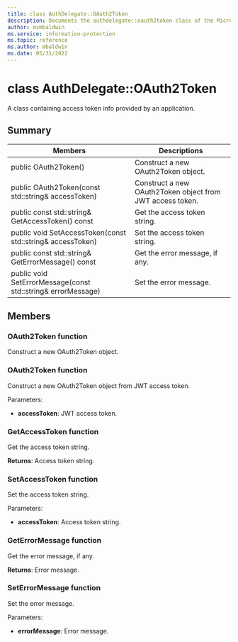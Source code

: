 ```yaml
---
title: class AuthDelegate::OAuth2Token 
description: Documents the authdelegate::oauth2token class of the Microsoft Information Protection (MIP) SDK.
author: msmbaldwin
ms.service: information-protection
ms.topic: reference
ms.author: mbaldwin
ms.date: 05/31/2022
---
```


# class AuthDelegate::OAuth2Token 
A class containing access token info provided by an application.
  
## Summary
 Members                        | Descriptions                                
--------------------------------|---------------------------------------------
public OAuth2Token()  |  Construct a new OAuth2Token object.
public OAuth2Token(const std::string& accessToken)  |  Construct a new OAuth2Token object from JWT access token.
public const std::string& GetAccessToken() const  |  Get the access token string.
public void SetAccessToken(const std::string& accessToken)  |  Set the access token string.
public const std::string& GetErrorMessage() const  |  Get the error message, if any.
public void SetErrorMessage(const std::string& errorMessage)  |  Set the error message.
  
## Members
  
### OAuth2Token function
Construct a new OAuth2Token object.
  
### OAuth2Token function
Construct a new OAuth2Token object from JWT access token.

Parameters:  
* **accessToken**: JWT access token.


  
### GetAccessToken function
Get the access token string.

  
**Returns**: Access token string.
  
### SetAccessToken function
Set the access token string.

Parameters:  
* **accessToken**: Access token string.


  
### GetErrorMessage function
Get the error message, if any.

  
**Returns**: Error message.
  
### SetErrorMessage function
Set the error message.

Parameters:  
* **errorMessage**: Error message.
